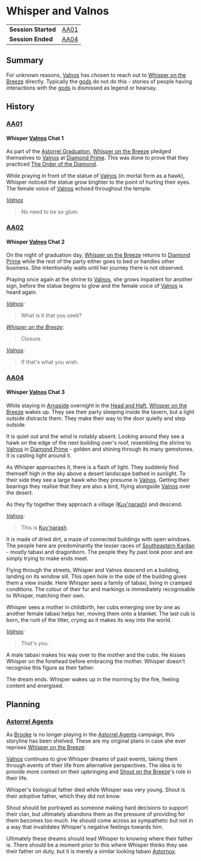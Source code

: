 # Whisper and Valnos

|||
| --- | --- |
| **Session Started** | [AA01](../../sessions/AA01.md) | storyline.2
| **Session Ended** | [AA04](../../sessions/AA04.md) |

## Summary

For unknown reasons, [Valnos](../../gods/deities/valnos.md) has chosen to reach out to [Whisper on the Breeze](../../characters/whisper-on-the-breeze.md) directly. Typically the [gods](../../gods/gods.md) do not do this - stories of people having interactions with the [gods](../../gods/gods.md) is dismissed as legend or hearsay.

## History

### [AA01](../../sessions/AA01.md)

#### Whisper [Valnos](../../gods/deities/valnos.md) Chat 1

As part of the [Astorrel Graduation](astorrel-graduation.md), [Whisper on the Breeze](../../characters/whisper-on-the-breeze.md) pledged themselves to [Valnos](../../gods/deities/valnos.md) at [Diamond Prime](../../places/buildings/temples/diamond-prime.md). This was done to prove that they practiced [The Order of the Diamond](../../organisations/the-order-of-the-diamond.md).

While praying in front of the statue of [Valnos](../../gods/deities/valnos.md) (in mortal form as a hawk), Whisper noticed the statue grow brighter to the point of hurting their eyes. The female voice of [Valnos](../../gods/deities/valnos.md) echoed throughout the temple.

*[Valnos](../../gods/deities/valnos.md)*

> No need to be so glum.

### [AA02](../../sessions/AA02.md)

#### Whisper [Valnos](../../gods/deities/valnos.md) Chat 2

On the night of graduation day, [Whisper on the Breeze](../../characters/whisper-on-the-breeze.md) returns to [Diamond Prime](../../places/buildings/temples/diamond-prime.md) while the rest of the party either goes to bed or handles other business. She intentionally waits until her journey there is not observed.

Praying once again at the shrine to [Valnos](../../gods/deities/valnos.md), she grows impatient for another sign, before the statue begins to glow and the female voice of [Valnos](../../gods/deities/valnos.md) is heard again.

*[Valnos](../../gods/deities/valnos.md):*
> What is it that you seek?

*[Whisper on the Breeze](../../characters/whisper-on-the-breeze.md):*
> Closure.

*[Valnos](../../gods/deities/valnos.md):*
> If that's what you wish.

### [AA04](../../sessions/AA04.md)

#### Whisper [Valnos](../../gods/deities/valnos.md) Chat 3

While staying in [Arnaside](../../places/settlements/villages/arnaside.md) overnight in the [Head and Haft](../../places/buildings/inns-taverns/head-and-haft.md), [Whisper on the Breeze](../../characters/whisper-on-the-breeze.md) wakes up. They see their party sleeping inside the tavern, but a light outside distracts them. They make their way to the door quietly and step outside.

It is quiet out and the wind is notably absent. Looking around they see a hawk on the edge of the next building over's roof, resembling the shrine to [Valnos](../../gods/deities/valnos.md) in [Diamond Prime](../../places/buildings/temples/diamond-prime.md) - golden and shining through its many gemstones. It is casting light around it.

As Whisper approaches it, there is a flash of light. They suddenly find themself high in the sky above a desert landscape bathed in sunlight. To their side they see a large hawk who they presume is [Valnos](../../gods/deities/valnos.md). Getting their bearings they realise that they are also a bird, flying alongside [Valnos](../../gods/deities/valnos.md) over the desert.

As they fly together they approach a village ([Kuv'narash](../../places/settlements/villages/kuvnarash.md)) and descend.

*[Valnos](../../gods/deities/valnos.md):*
> This is [Kuv'narash](../../places/settlements/villages/kuvnarash.md).

It is made of dried dirt, a maze of connected buildings with open windows. The people here are predominantly the lesser races of [Southeastern Kardan](../../places/regions/southeastern-kardan.md) - mostly tabaxi and dragonborn. The people they fly past look poor and are simply trying to make ends meet.

Flying through the streets, Whisper and Valnos descend on a building, landing on its window sill. This open hole in the side of the building gives them a view inside. Here Whisper sees a family of tabaxi, living in cramped conditions. The colour of their fur and markings is immediately recognisable to Whisper, matching their own.

Whisper sees a mother in childbirth, her cubs emerging one by one as another female tabaxi helps her, moving them onto a blanket. The last cub is born, the runt of the litter, crying as it makes its way into the world.

*[Valnos](../../gods/deities/valnos.md):*
> That's you.

A male tabaxi makes his way over to the mother and the cubs. He kisses Whisper on the forehead before embracing the mother. Whisper doesn't recognise this figure as their father.

The dream ends. Whisper wakes up in the morning by the fire, feeling content and energised.

## Planning

### [Astorrel Agents](../../campaigns/C2-astorrel-agents.md)

As [Brooke](../../players/brooke.md) is no longer playing in the [Astorrel Agents](../../campaigns/C2-astorrel-agents.md) campaign, this storyline has been shelved. These are my original plans in case she ever reprises [Whisper on the Breeze](../../characters/whisper-on-the-breeze.md):

[Valnos](../../gods/deities/valnos.md) continues to give Whisper dreams of past events, taking them through events of their life from alternative perspectives. The idea is to provide more context on their upbringing and [Shout on the Breeze](../../characters/shout-on-the-breeze.md)'s role in their life.

Whisper's biological father died while Whisper was very young. Shout is their adoptive father, which they did not know.

Shout should be portrayed as someone making hard decisions to support their clan, but ultimately abandons them as the pressure of providing for them becomes too much. He should come across as sympathetic but not in a way that invalidates Whisper's negative feelings towards him.

Ultimately these dreams should lead Whisper to knowing where their father is. There should be a moment prior to this where Whisper thinks they see their father on duty, but it is merely a similar looking tabaxi [Astornox](../../organisations/government/astornox/astornox.md).
